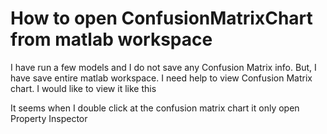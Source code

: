 
# How to open ConfusionMatrixChart from matlab workspace

I have run a few models and I do not save any Confusion Matrix info. But, I have save entire matlab workspace. I need help to view Confusion Matrix chart.
I would like to view it like this

It seems when I double click at the confusion matrix chart it only open Property Inspector



        